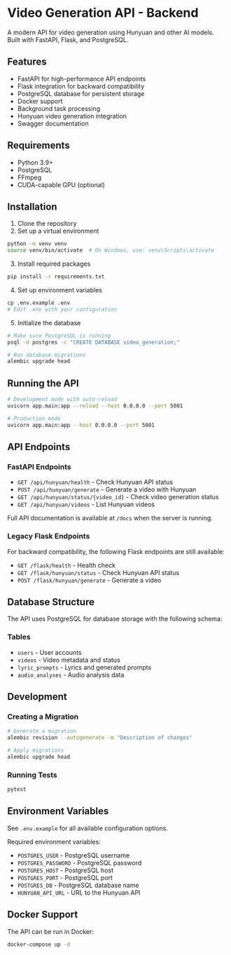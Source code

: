 # Video Generation API - Backend

A modern API for video generation using Hunyuan and other AI models. Built with FastAPI, Flask, and PostgreSQL.

## Features

- FastAPI for high-performance API endpoints
- Flask integration for backward compatibility
- PostgreSQL database for persistent storage
- Docker support
- Background task processing
- Hunyuan video generation integration
- Swagger documentation

## Requirements

- Python 3.9+
- PostgreSQL
- FFmpeg
- CUDA-capable GPU (optional)

## Installation

1. Clone the repository
2. Set up a virtual environment
```bash
python -m venv venv
source venv/bin/activate  # On Windows, use: venv\Scripts\activate
```

3. Install required packages
```bash
pip install -r requirements.txt
```

4. Set up environment variables
```bash
cp .env.example .env
# Edit .env with your configuration
```

5. Initialize the database
```bash
# Make sure PostgreSQL is running
psql -U postgres -c "CREATE DATABASE video_generation;"

# Run database migrations
alembic upgrade head
```

## Running the API

```bash
# Development mode with auto-reload
uvicorn app.main:app --reload --host 0.0.0.0 --port 5001

# Production mode
uvicorn app.main:app --host 0.0.0.0 --port 5001
```

## API Endpoints

### FastAPI Endpoints

- `GET /api/hunyuan/health` - Check Hunyuan API status
- `POST /api/hunyuan/generate` - Generate a video with Hunyuan
- `GET /api/hunyuan/status/{video_id}` - Check video generation status
- `GET /api/hunyuan/videos` - List Hunyuan videos

Full API documentation is available at `/docs` when the server is running.

### Legacy Flask Endpoints

For backward compatibility, the following Flask endpoints are still available:

- `GET /flask/health` - Health check
- `GET /flask/hunyuan/status` - Check Hunyuan API status
- `POST /flask/hunyuan/generate` - Generate a video

## Database Structure

The API uses PostgreSQL for database storage with the following schema:

### Tables
- `users` - User accounts
- `videos` - Video metadata and status
- `lyric_prompts` - Lyrics and generated prompts
- `audio_analyses` - Audio analysis data

## Development

### Creating a Migration

```bash
# Generate a migration
alembic revision --autogenerate -m "Description of changes"

# Apply migrations
alembic upgrade head
```

### Running Tests

```bash
pytest
```

## Environment Variables

See `.env.example` for all available configuration options.

Required environment variables:
- `POSTGRES_USER` - PostgreSQL username
- `POSTGRES_PASSWORD` - PostgreSQL password
- `POSTGRES_HOST` - PostgreSQL host
- `POSTGRES_PORT` - PostgreSQL port
- `POSTGRES_DB` - PostgreSQL database name
- `HUNYUAN_API_URL` - URL to the Hunyuan API

## Docker Support

The API can be run in Docker:

```bash
docker-compose up -d
``` 